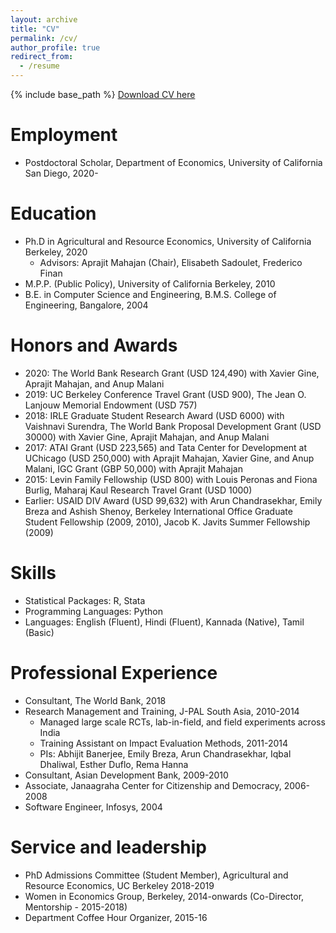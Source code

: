 ```yaml
---
layout: archive
title: "CV"
permalink: /cv/
author_profile: true
redirect_from:
  - /resume
---
```


{% include base_path %}
 <span style="color:blue">[Download CV here](http://manaswinirao.com/files/manaswini-cv-postdoc.pdf)</span>

Employment
======
* Postdoctoral Scholar, Department of Economics, University of California San Diego, 2020-

Education
======
* Ph.D in Agricultural and Resource Economics, University of California Berkeley, 2020
  * Advisors: Aprajit Mahajan (Chair), Elisabeth Sadoulet, Frederico Finan
* M.P.P. (Public Policy), University of California Berkeley, 2010
* B.E. in Computer Science and Engineering, B.M.S. College of Engineering, Bangalore, 2004

Honors and Awards
======
* 2020: The World Bank Research Grant (USD 124,490) with Xavier Gine, Aprajit Mahajan, and Anup Malani
* 2019: UC Berkeley Conference Travel Grant (USD 900), The Jean O. Lanjouw Memorial Endowment (USD 757)
* 2018: IRLE Graduate Student Research Award (USD 6000) with Vaishnavi Surendra, The World Bank Proposal Development Grant (USD 30000) with Xavier Gine, Aprajit Mahajan, and Anup Malani
* 2017: ATAI Grant (USD 223,565) and Tata Center for Development at UChicago (USD 250,000) with Aprajit Mahajan, Xavier Gine, and Anup Malani, IGC Grant (GBP 50,000) with Aprajit Mahajan
* 2015: Levin Family Fellowship (USD 800) with Louis Peronas and Fiona Burlig, Maharaj Kaul Research Travel Grant (USD 1000)
* Earlier: USAID DIV Award (USD 99,632) with Arun Chandrasekhar, Emily Breza and Ashish Shenoy, Berkeley International Office Graduate Student Fellowship (2009, 2010), Jacob K. Javits Summer Fellowship (2009)
  

<!-- Research
======
  <ul>{% for post in site.publications %}
    {% include archive-single-cv.html %}
  {% endfor %}</ul>

Teaching
======
  <ul>{% for post in site.teaching %}
    {% include archive-single-cv.html %}
  {% endfor %}</ul>

Talks
======
  <ul>{% for post in site.talks %}
    {% include archive-single-talk-cv.html %}
  {% endfor %}</ul> -->
  
Skills
======
* Statistical Packages: R, Stata
* Programming Languages: Python
* Languages: English (Fluent), Hindi (Fluent), Kannada (Native), Tamil (Basic)


Professional Experience
======
* Consultant, The World Bank, 2018
* Research Management and Training, J-PAL South Asia, 2010-2014
  * Managed large scale RCTs, lab-in-field, and field experiments across India
  * Training Assistant on Impact Evaluation Methods, 2011-2014
  * PIs: Abhijit Banerjee, Emily Breza, Arun Chandrasekhar, Iqbal Dhaliwal, Esther Duflo, Rema Hanna
* Consultant, Asian Development Bank, 2009-2010
* Associate, Janaagraha Center for Citizenship and Democracy, 2006-2008
* Software Engineer, Infosys, 2004
  
Service and leadership
======
* PhD Admissions Committee (Student Member), Agricultural and Resource Economics, UC Berkeley 2018-2019
* Women in Economics Group, Berkeley, 2014-onwards (Co-Director, Mentorship - 2015-2018)
* Department Coffee Hour Organizer, 2015-16

